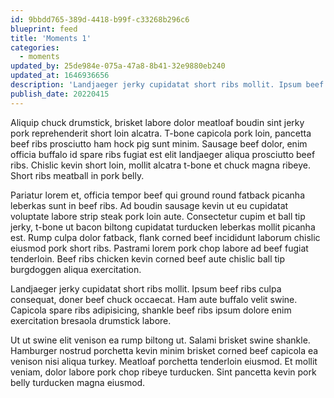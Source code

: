```yaml
---
id: 9bbdd765-389d-4418-b99f-c33268b296c6
blueprint: feed
title: 'Moments 1'
categories:
  - moments
updated_by: 25de984e-075a-47a8-8b41-32e9880eb240
updated_at: 1646936656
description: 'Landjaeger jerky cupidatat short ribs mollit. Ipsum beef ribs culpa consequat, doner beef chuck occaecat.'
publish_date: 20220415
---
```

Aliquip chuck drumstick, brisket labore dolor meatloaf boudin sint jerky pork reprehenderit short loin alcatra. T-bone capicola pork loin, pancetta beef ribs prosciutto ham hock pig sunt minim. Sausage beef dolor, enim officia buffalo id spare ribs fugiat est elit landjaeger aliqua prosciutto beef ribs. Chislic kevin short loin, mollit alcatra t-bone et chuck magna ribeye. Short ribs meatball in pork belly.

Pariatur lorem et, officia tempor beef qui ground round fatback picanha leberkas sunt in beef ribs. Ad boudin sausage kevin ut eu cupidatat voluptate labore strip steak pork loin aute. Consectetur cupim et ball tip jerky, t-bone ut bacon biltong cupidatat turducken leberkas mollit picanha est. Rump culpa dolor fatback, flank corned beef incididunt laborum chislic eiusmod pork short ribs. Pastrami lorem pork chop labore ad beef fugiat tenderloin. Beef ribs chicken kevin corned beef aute chislic ball tip burgdoggen aliqua exercitation.

Landjaeger jerky cupidatat short ribs mollit. Ipsum beef ribs culpa consequat, doner beef chuck occaecat. Ham aute buffalo velit swine. Capicola spare ribs adipisicing, shankle beef ribs ipsum dolore enim exercitation bresaola drumstick labore.

Ut ut swine elit venison ea rump biltong ut. Salami brisket swine shankle. Hamburger nostrud porchetta kevin minim brisket corned beef capicola ea venison nisi aliqua turkey. Meatloaf porchetta tenderloin eiusmod. Et mollit veniam, dolor labore pork chop ribeye turducken. Sint pancetta kevin pork belly turducken magna eiusmod.
